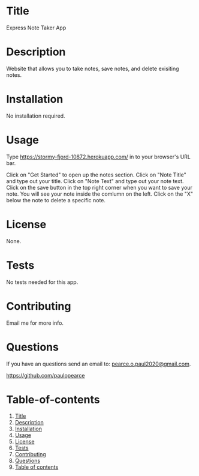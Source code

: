 
  # Title

   Express Note Taker App

  # Description

   Website that allows you to take notes, save notes, and delete exisiting notes.

  # Installation

   No installation required.

  # Usage

   Type https://stormy-fjord-10872.herokuapp.com/ in to your browser's URL bar.

   Click on "Get Started" to open up the notes section.
   Click on "Note Title" and type out your title.
   Click on "Note Text" and type out your note text.
   Click on the save button in the top right corner when you want to save your note.
   You will see your note inside the comlumn on the left. Click on the "X" below the note to delete a specific note.

  # License

   None.

  # Tests

   No tests needed for this app.

  # Contributing

   Email me for more info.

   # Questions

   If you have an questions send an email to: pearce.o.paul2020@gmail.com.

   https://github.com/paulopearce

  # Table-of-contents
  
  1. [Title](#title)
  2. [Description](#description)
  3. [Installation](#installation)
  4. [Usage](#usage)
  5. [License](#license)
  6. [Tests](#tests)
  7. [Contributing](#contributing)
  8. [Questions](#questions)
  9. [Table of contents](#table-of-contents)

  
  